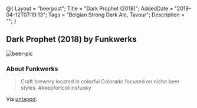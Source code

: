 @{
 Layout = "beerpost";
 Title = "Dark Prophet (2018)";
 AddedDate = "2019-04-12T07:19:13";
 Tags = "Belgian Strong Dark Ale, Tavour";
 Description = "";
 }
 

## Dark Prophet (2018) by Funkwerks

![beer-pic]

### About Funkwerks

> Craft brewery located in colorful Colorado focused on niche beer styles. #keepfortcollinsfunky

Via [untappd][untappd-url].

[untappd-url]: <https://untappd.com//FunkwerksOfficial>
[beer-pic]: https://jasonpowley.com/assets/img/2019-04-12-dark-prophet-2018.jpeg "Dark Prophet (2018) by Funkwerks"
